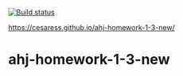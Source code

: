 [![Build status](https://ci.appveyor.com/api/projects/status/e28hdsp6575ac6lf?svg=true)](https://ci.appveyor.com/project/Cesaress/ahj-homework-1-3-new)

https://cesaress.github.io/ahj-homework-1-3-new/

# ahj-homework-1-3-new

